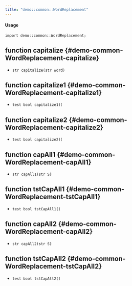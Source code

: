 ```yaml
---
title: "demo::common::WordReplacement"
---
```


#### Usage

`import demo::common::WordReplacement;`


## function capitalize {#demo-common-WordReplacement-capitalize}

* ``str capitalize(str word)``

## function capitalize1 {#demo-common-WordReplacement-capitalize1}

* ``test bool capitalize1()``

## function capitalize2 {#demo-common-WordReplacement-capitalize2}

* ``test bool capitalize2()``

## function capAll1 {#demo-common-WordReplacement-capAll1}

* ``str capAll1(str S)``

## function tstCapAll1 {#demo-common-WordReplacement-tstCapAll1}

* ``test bool tstCapAll1()``

## function capAll2 {#demo-common-WordReplacement-capAll2}

* ``str capAll2(str S)``

## function tstCapAll2 {#demo-common-WordReplacement-tstCapAll2}

* ``test bool tstCapAll2()``

